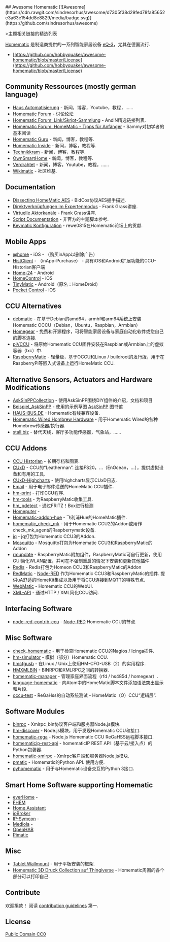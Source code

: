 <div class="github-widget" data-repo="hobbyquaker/awesome-homematic"></div>
## Awesome Homematic [![Awesome](https://cdn.rawgit.com/sindresorhus/awesome/d7305f38d29fed78fa85652e3a63e154dd8e8829/media/badge.svg)](https://github.com/sindresorhus/awesome)

&gt;主题相关链接的精选列表

[Homematic](https://www.homematic.com/) 是制造商提供的一系列智能家居设备 [eQ-3](https://www.eq-3.de)，尤其在德国流行.



- [https://github.com/hobbyquaker/awesome-homematic/blob/master/License](https://github.com/hobbyquaker/awesome-homematic/blob/master/License)


## Community Ressources (mostly german language)

* [Haus Automatisierung](https://haus-automatisierung.com/) - 新闻，博客，Youtube，教程，......
* [Homematic Forum](https://homematic-forum.de/forum/) - 讨论论坛
* [Homematic Forum: Link/Skript-Sammlung](https://homematic-forum.de/forum/viewtopic.php?f=26&t=27907) -  AndiN精选链接列表.
* [Homematic Forum: HomeMatic - Tipps für Anfänger](https://homematic-forum.de/forum/viewtopic.php?f=31&t=22801) -  Sammy对初学者的基本阅读
* [Homematic Guru](https://homematic-guru.de/) - 新闻，博客，教程等.
* [Homematic Inside](https://www.homematic-inside.de/) - 新闻，博客，教程等.
* [Technikkram](https://technikkram.net) - 新闻，博客，教程等.
* [OwnSmartHome](https://ownsmarthome.de/category/homematic/) - 新闻，博客，教程等.
* [Verdrahtet](https://www.verdrahtet.info/) - 新闻，博客，Youtube，教程，......
* [Wikimatic](http://www.wikimatic.de/wiki/Hauptseite) - 社区维基.


## Documentation

* [Dissecting HomeMatic AES](https://git.zerfleddert.de/hmcfgusb/AES/) -  BidCos协议AES握手描述.
* [Direktverknüpfungen im Expertenmodus](https://www.youtube.com/watch?v=1B4iwtK1Rmo) -  Frank Grass讲座.
* [Virtuelle Aktorkanäle](https://www.youtube.com/watch?v=Cwxwtig6Q1I) -  Frank Grass讲座.
* [Script Documentation](http://www.wikimatic.de/wiki/Script_Dokumentation) - 非官方的主题脚本参考.
* [Keymatic Konfiguration](https://homematic-forum.de/forum/viewtopic.php?f=31&t=19196) -  rewe0815在Homematic论坛上的贡献.

## Mobile Apps

* [@home](https://www.athomeapp.de/) -  iOS  - （购买inApp以删除广告）
* [HistClient](https://www.sa-com.de/smarthome-special/histclient-handbuch/) - （inApp-Purchase） - 具有iOS和Android扩展功能的CCU-Historian客户端
* [Home-24](http://www.home-24.net/index.php?page=sites/home.php&app=home24) -  Android 
* [HomeControl](http://www.ksquare.de/myhomecontrol/) -  iOS
* [TinyMatic](https://www.tinymatic.de/) -  Android（原名：HomeDroid）
* [Pocket Control](https://www.penzler.de) -  iOS


## CCU Alternatives

* [debmatic](https://github.com/alexreinert/debmatic) - 在基于Debian的amd64，armhf和arm64系统上安装Homematic OCCU（Debian，Ubuntu，Raspbian，Armbian）
* [Homegear](https://homegear.eu/index.php/Main_Page) - 免费和开源程序，可将智能家居设备与家庭自动化软件或您自己的脚本连接.
* [piVCCU](https://github.com/alexreinert/piVCCU) - 将原始Homematic CCU固件安装在Raspbian或Armbian上的虚拟容器（lxc）中.
* [RaspberryMatic](https://github.com/jens-maus/RaspberryMatic) - 轻量级，基于OCCU和Linux / buildroot的发行版，用于在RaspberryPi等嵌入式设备上运行HomeMatic CCU.


## Alternative Sensors, Actuators and Hardware Modifications

* [AskSinPPCollection](https://jp112sdl.github.io/AskSinPPCollection/) - 使用AskSinPP围绕DIY组件的介绍，文档和项目
* [Beispiel_AskSinPP](https://github.com/jp112sdl/Beispiel_AskSinPP) - 使用的示例草图 [AskSinPP](https://github.com/pa-pa/AskSinPP) 图书馆
* [HAUS-BUS.DE](http://www.haus-bus.de/) -  Homematic有线兼容设备.
* [Homematic Wired Hombrew Hardware](https://github.com/jfische) - 用于Homematic Wired的各种Homebrew传感器/执行器.
* [stall.biz](https://www.stall.biz/) - 替代天线，客厅多功能传感器，气象站，......


## CCU Addons

* [CCU Historian](https://ccu-historian.de/) - 长期存档和图表.
* [CUxD](https://www.homematic-inside.de/software/tag/Zusatzsoftware )   -  CCU的“Leatherman”.  连接FS20，...（EnOcean，...），提供虚拟设备和有用的工具.
* [CUxD-Highcharts](https://github.com/hobbyquaker/cuxd-highcharts) - 使用highcharts显示CUxD日志.
* [Email](https://github.com/jens-maus/hm_email) - 用于电子邮件递送的HomeMatic CCU插件.
* [hm-print](https://github.com/litti/hm-print) - 打印CCU程序.
* [hm-tools](https://github.com/fhetty/hm-tools) - 为RaspberryMatic收集工具.
* [hm_pdetect](https://github.com/jens-maus/hm_pdetect) - 通过FRITZ！Box进行检测
* [Homeputer](https://www.contronics.de/shop/HomeMatic-System/Zentralen-und-Software.html) - 
* [Homematic-addon-hue](https://github.com/j-a-n/homematic-addon-hue) - 飞利浦Hue的HomeMatic插件.
* [homematic_check_mk](https://github.com/alexreinert/homematic_check_mk) - 用于Homematic CCU2的Addon或用作check_mk_agent的Raspberrymatic设备.
* [jq](https://github.com/hobbyquaker/ccu-addon-jq) -  jq打包为Homematic CCU3的Addon.
* [Mosquitto](https://github.com/hobbyquaker/ccu-addon-mosquitto) -  Mosquitto打包为Homematic CCU3和RaspberryMatic的Addon
* [rmupdate](https://github.com/j-a-n/raspberrymatic-addon-rmupdate) -  RaspberryMatic附加组件，RaspberryMatic可自行更新，使用GUI简化WLAN配置，并可在不强制重启的情况下安装和更新其他插件
* [Redis](https://github.com/hobbyquaker/ccu-addon-redis) -  Redis打包为Homeon CCU3和RaspberryMatic的Addon
* [RedMatic](https://github.com/rdmtc/RedMatic) - [Node-RED](https://nodered.org/)  作为Homematic CCU3和RaspberryMatic的插件.  提供uA舒适的HomeKit集成以及用于将CCU连接到MQTT的特殊节点.
* [WebMatic](http://webmatic.lmdsoft.de/tiki-index.php) -  Homematic CCU的WebUI.
* [XML-API](https://github.com/hobbyquaker/xml-api) - 通过HTTP / XML简化CCU访问.


## Interfacing Software

* [node-red-contrib-ccu](https://github.com/rdmtc/node-red-contrib-ccu) - [Node-RED](https://nodered.org) Homematic CCU的节点.


## Misc Software

* [check_homematic](https://github.com/hobbyquaker/check_homematic) - 用于检查Homematic CCU的Nagios / Icinga插件.
* [hm-simulator](https://github.com/hobbyquaker/hm-simulator) - 模拟（部分）Homematic CCU.
* [hmcfgusb](https://git.zerfleddert.de/cgi-bin/gitweb.cgi/hmcfgusb) - 在Linux / Unix上使用HM-CFG-USB（2）的实用程序.
* [HMXMLBIN](https://github.com/leonsio/HMXMLBIN) -  BINRPC和XMLRPC之间的转换器.
* [homematic-manager](https://github.com/hobbyquaker/homematic-manager) - 管理家庭界面流程（rfd / hs485d / homegear）.
* [language-homematic](https://github.com/Ayngush/language-homematic) - 向Atom中的HomeMatic脚本文件添加语法突出显示和片段.
* [occu-test](https://github.com/hobbyquaker/occu-test) -  ReGaHss的自动系统测试 -  HomeMatic（O）CCU“逻辑层”.

## Software Modules

* [binrpc](https://github.com/hobbyquaker/binrpc) -  Xmlrpc_bin协议客户端和服务器Node.js模块.
* [hm-discover](https://github.com/hobbyquaker/hm-discover) -  Node.js模块，用于发现Homematic CCU和接口.
* [homematic-rega](https://github.com/hobbyquaker/homematic-rega) -  Node.js Homematic CCU ReGaHSS远程脚本接口.
* [homematicip-rest-api](https://github.com/coreGreenberet/homematicip-rest-api) -  homematicIP REST API（基于云/接入点）的Python包装器.
* [homematic-xmlrpc](https://github.com/hobbyquaker/homematic-xmlrpc) -  Xmlrpc客户端和服务器Node.js模块.
* [pmatic](https://github.com/LarsMichelsen/pmatic)   -  Homematic的Python API.  使用方便.
* [pyhomematic](https://github.com/danielperna84/pyhomematic) - 用于与Homematic设备交互的Python 3接口.

## Smart Home Software supporting Homematic

* [everHome](https://everhome.de) - 
* [FHEM](https://fhem.de/)
* [Home Assistant](https://www.home-assistant.io/)
* [ioBroker](https://www.iobroker.net/?lang=de)
* [IP-Symcon](https://www.symcon.de/) - 
* [Mediola](https://www.mediola.com/) - 
* [OpenHAB](https://www.openhab.org/)
* [Pimatic](https://pimatic.org/)

## Misc

* [Tablet Wallmount](https://homematic-forum.de/forum/viewtopic.php?f=18&t=49421) - 用于平板安装的框架.
* [Homematic 3D Druck Collection auf Thingiverse](https://www.thingiverse.com/hobbyquaker/collections/homematic) -  Homematic周围的各个部分可以打印自己.


## Contribute

 欢迎捐款！  阅读 [contribution guidelines](https://github.com/hobbyquaker/awesome-homematic/blob/master/contributing.md) 第一.


## License

[Public Domain CC0](https://creativecommons.org/publicdomain/zero/1.0/)
